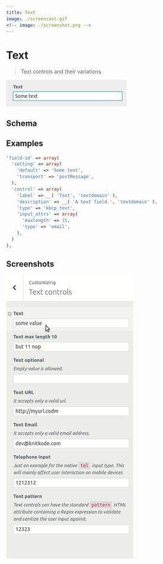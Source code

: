 ```yaml
---
title: Text
image: ./screencast.gif
<!-- image: ./screenshot.png -->
---
```


# Text

> Text controls and their variations

![screenshot](./screenshot.png)

## Schema

<schema></schema>

## Examples

```php
'field-id' => array(
  'setting' => array(
    'default' => 'Some text',
    'transport' => 'postMessage',
  ),
  'control' => array(
    'label' => __( 'Text', 'textdomain' ),
    'description' => __( 'A text field.', 'textdomain' ),
    'type' => 'kkcp_text',
    'input_attrs' => array(
      'maxlength' => 15,
      'type' => 'email',
    ),
  )
),
```

## Screenshots

![screencast](./screencast.gif)

<!--
## Args

| arg             | subargs       | type    | supported values            | default        | required |
| :-------------- | :------------ | :------ | :-------------------------- | :------------- | :------- |
| `'optional'`    |               | boolean |                             | `false`        | -        |
| `'label'`       |               | string  |                             | `''`           | ✔        |
| `'description'` |               | string  |                             | `''`           | -        |
| `'type'`        |               | string  |                             | `'kkcp_text'` | ✔        |
| `'input_attrs'` |               | array   |                             | `array()`      | -        |
|                 | `'maxlength'` | number  | 1->...                      | `''`           | -        |
|                 | `'type'`      | string  | `'email'`,`'url'`, `'text'` | `'text'`       | -        |
 -->
